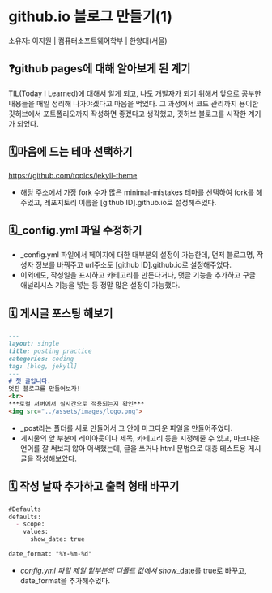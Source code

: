 # github.io 블로그 만들기(1)

소유자: 이지원 | 컴퓨터소프트웨어학부 | 한양대(서울) ­

## ❓github pages에 대해 알아보게 된 계기

 TIL(Today I Learned)에 대해서 알게 되고, 나도 개발자가 되기 위해서 앞으로 공부한 내용들을 매일 정리해 나가야겠다고 마음을 먹었다. 그 과정에서 코드 관리까지 용이한 깃허브에서 포트폴리오까지 작성하면 좋겠다고 생각했고, 깃허브 블로그를 시작한 계기가 되었다.

## 🗓️마음에 드는 테마 선택하기

https://github.com/topics/jekyll-theme

- 해당 주소에서 가장 fork 수가 많은 minimal-mistakes 테마를 선택하여 fork를 해주었고, 레포지토리 이름을 [github ID].github.io로 설정해주었다.

## 🗓️_config.yml 파일 수정하기

- _config.yml 파일에서 페이지에 대한 대부분의 설정이 가능한데, 먼저 블로그명, 작성자 정보를 바꿔주고 url주소도 [github ID].github.io로 설정해주었다.
- 이외에도, 작성일을 표시하고 카테고리를 만든다거나, 댓글 기능을 추가하고 구글 애널리시스 기능을 넣는 등 정말 많은 설정이 가능했다.

## 🗓️ 게시글 포스팅 해보기

```markdown
---
layout: single
title: posting practice
categories: coding
tag: [blog, jekyll]
---
# 첫 글입니다.
멋진 블로그를 만들어보자!
<br>
***로컬 서버에서 실시간으로 적용되는지 확인***
<img src="../assets/images/logo.png">
```

- _post라는 폴더를 새로 만들어서 그 안에 마크다운 파일을 만들어주었다.
- 게시물의 앞 부분에 레이아웃이나 제목, 카테고리 등을 지정해줄 수 있고, 마크다운 언어를 잘 써보지 않아 어색했는데, 글을 쓰거나 html 문법으로 대충 테스트용 게시글을 작성해보았다.

## 🗓️ 작성 날짜 추가하고 출력 형태 바꾸기

```markdown
#Defaults
defaults:
  - scope:
    values:
      show_date: true

date_format: "%Y-%m-%d"
```

- *config.yml 파일 제일 밑부분의 디폴트 값에서 show*_date를 true로 바꾸고, date_format을 추가해주었다.